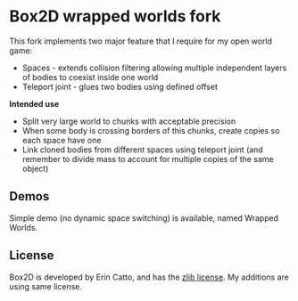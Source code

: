 # Box2D wrapped worlds fork

This fork implements two major feature that I require for my open world game:
 - Spaces - extends collision filtering allowing multiple independent layers of bodies to coexist inside one world
 - Teleport joint - glues two bodies using defined offset

**Intended use**
 - Split very large world to chunks with acceptable precision
 - When some body is crossing borders of this chunks, create copies so each space have one
 - Link cloned bodies from different spaces using teleport joint (and remember to divide mass to account for multiple copies of the same object)

## Demos

Simple demo (no dynamic space switching) is available, named Wrapped Worlds.

## License

Box2D is developed by Erin Catto, and has the [zlib license](http://en.wikipedia.org/wiki/Zlib_License).
My additions are using same license.
